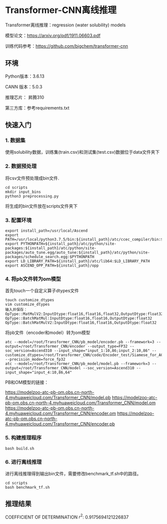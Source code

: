 # Transformer-CNN离线推理

Transformer离线推理：regression (water solubility) models

模型论文：https://arxiv.org/pdf/1911.06603.pdf

训练代码参考：https://github.com/bigchem/transformer-cnn

## 环境

 Python版本：3.6.13

 CANN 版本：5.0.3 

 推理芯片： 昇腾310 

 第三方库：参考requirements.txt

## 快速入门

### 1. 数据集

使用solubility数据，训练集(train.csv)和测试集(test.csv)数据位于data文件夹下

### 2. 数据预处理

将csv文件预处理成bin文件.

```
cd scripts
mkdir input_bins
python3 preprocessing.py
```

将生成的bin文件放在scripts文件夹下

### 3. 配置环境

```
export install_path=/usr/local/Ascend
export PATH=/usr/local/python3.7.5/bin:${install_path}/atc/ccec_compiler/bin:${install_path}/atc/bin:$PATH
export PYTHONPATH=${install_path}/atc/python/site-packages:${install_path}/atc/python/site-packages/auto_tune.egg/auto_tune:${install_path}/atc/python/site-packages/schedule_search.egg:$PYTHONPATH
export LD_LIBRARY_PATH=${install_path}/atc/lib64:$LD_LIBRARY_PATH
export ASCEND_OPP_PATH=${install_path}/opp
```

### 4. 将pb文件转为om模型

首先touch一个自定义算子dtypes文件

```
touch customize_dtypes
vim customize_dtypes
输入并保存：
OpType::MatMulV2:InputDtype:float16,float16,float32,OutputDtype:float32
OpType::BatchMatMul:InputDtype:float16,float16,OutputDtype:float32
OpType::BatchMatMulV2:InputDtype:float16,float16,OutputDtype:float32
```

将pb文件（encoder和model）转为om模型

```
atc --model=/root/Transformer_CNN/pb_model/encoder.pb --framework=3 --output=/root/Transformer_CNN/encoder --output_type=FP32 --soc_version=Ascend310 --input_shape="input_1:10,86;input_2:10,86" --customize_dtypes=/root/Transformer_CNN/code/Encoder_test/Siamese_for_ACL/scripts/customize_dtypes --precision_mode=force_fp32
atc --model=/root/Transformer_CNN/pb_model/model.pb --framework=3 --output=/root/Transformer_CNN/model --soc_version=Ascend310 --input_shape="input_4:10,86,64"
```

PB和OM模型的链接：

https://modelzoo-atc-pb-om.obs.cn-north-4.myhuaweicloud.com/Transformer_CNN/model.pb
https://modelzoo-atc-pb-om.obs.cn-north-4.myhuaweicloud.com/Transformer_CNN/model.om
https://modelzoo-atc-pb-om.obs.cn-north-4.myhuaweicloud.com/Transformer_CNN/encoder.om
https://modelzoo-atc-pb-om.obs.cn-north-4.myhuaweicloud.com/Transformer_CNN/encoder.pb

### 5. 构建推理程序

```
bash build.sh
```

### 6. 进行离线推理

进行离线推理得到输出bin文件，需要修改benchmark_tf.sh中的路径。

```
cd scripts
bash benchmark_tf.sh
```

## 推理结果

COEFFICIENT OF DETERMINATION $r^{2}$: 0.9175694121226837

